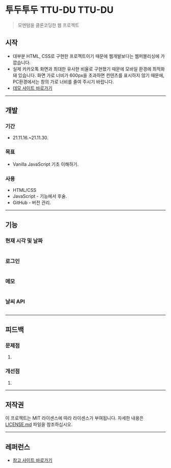 # 투두투두 TTU-DU TTU-DU

> 모멘텀을 클론코딩한 웹 프로젝트

<!-- ![ttu-du_ttu-du_cover](이미지 주소) -->

<!-- ![ttu-du_ttu-du_1](이미지 주소) -->

<!-- ![ttu-du_ttu-du_2](이미지 주소) -->

## 시작

- 대부분 HTML, CSS로 구현한 프로젝트이기 때문에 웹개발보다는 웹퍼블리싱에 가깝습니다.
- 실제 카카오톡 화면과 최대한 유사한 비율로 구현했기 때문에 모바일 환경에 최적화 돼 있습니다. 화면 가로 너비가 600px을 초과하면 컨텐츠를 표시하지 않기 때문에, PC환경에서는 창의 가로 너비를 줄여 주시기 바랍니다.
- [데모 사이트 바로가기][데모]

---

## 개발

### 기간

- 21.11.16.~21.11.30.

### 목표

- Vanilla JavaScript 기초 이해하기.

### 사용

- HTML/CSS
- JavaScript - 기능에서 후술.
- GitHub - 버전 관리.

---

## 기능

### 현재 시각 및 날짜

<!-- 사진 -->

```javascript

```

### 로그인

<!-- 사진 -->

```javascript

```

### 메모

<!-- 사진 -->

```javascript

```

### 날씨 API

<!-- 사진 -->

```javascript

```

---

## 피드백

### 문제점

1.

### 개선점

1.

---

## 저작권

이 프로젝트는 MIT 라이센스에 따라 라이센스가 부여됩니다. 자세한 내용은 [LICENSE.md](LICENSE.md) 파일을 참조하십시오.

---

## 레퍼런스

- [참고 사이트 바로가기][참고]

<!-- 링크 -->

[데모]: https://shinyelee.github.io/ttu-du_ttu-du/
[참고]: https://serranoarevalo.github.io/momonton/
